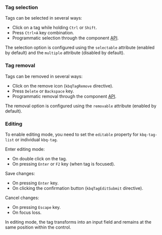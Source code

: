 <!-- example(tag-input) -->

### Tag selection

Tags can be selected in several ways:

- Click on a tag while holding `Ctrl` or `Shift`.
- Press `Ctrl+A` key combination.
- Programmatic selection through the component [API](/ru/components/tag/api).

The selection option is configured using the `selectable` attribute (enabled by default) and the `multiple` attribute (disabled by default).

<!-- example(tag-input-selectable) -->

### Tag removal

Tags can be removed in several ways:

- Click on the remove icon (`kbqTagRemove` directive).
- Press `Delete` or `Backspace` key.
- Programmatic removal through the component [API](/ru/components/tag/api).

The removal option is configured using the `removable` attribute (enabled by default).

<!-- example(tag-input-removable) -->

### Editing

To enable editing mode, you need to set the `editable` property for `kbq-tag-list` or individual `kbq-tag`.

Enter editing mode:

- On double click on the tag.
- On pressing `Enter` or `F2` key (when tag is focused).

Save changes:

- On pressing `Enter` key.
- On clicking the confirmation button (`kbqTagEditSubmit` directive).

Cancel changes:

- On pressing `Escape` key.
- On focus loss.

In editing mode, the tag transforms into an input field and remains at the same position within the control.

<!-- example(tag-input-editable) -->
